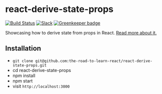 # react-derive-state-props

[![Build Status](https://travis-ci.org/the-road-to-learn-react/react-derive-state-props.svg?branch=master)](https://travis-ci.org/the-road-to-learn-react/react-derive-state-props) [![Slack](https://slack-the-road-to-learn-react.wieruch.com/badge.svg)](https://slack-the-road-to-learn-react.wieruch.com/) [![Greenkeeper badge](https://badges.greenkeeper.io/the-road-to-learn-react/react-derive-state-props.svg)](https://greenkeeper.io/)

Showcasing how to derive state from props in React. [Read more about it.](https://www.robinwieruch.de/react-derive-state-props)

## Installation

- `git clone git@github.com:the-road-to-learn-react/react-derive-state-props.git`
- cd react-derive-state-props
- npm install
- npm start
- visit `http://localhost:3000`
